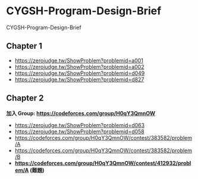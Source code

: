 # CYGSH-Program-Design-Brief
CYGSH-Program-Design-Brief

## Chapter 1

- https://zerojudge.tw/ShowProblem?problemid=a001
- https://zerojudge.tw/ShowProblem?problemid=a002
- https://zerojudge.tw/ShowProblem?problemid=d049
- https://zerojudge.tw/ShowProblem?problemid=d827

## Chapter 2

**加入 Group: https://codeforces.com/group/H0qY3QmnOW**

- https://zerojudge.tw/ShowProblem?problemid=d063
- https://zerojudge.tw/ShowProblem?problemid=d058
- https://codeforces.com/group/H0qY3QmnOW/contest/383582/problem/A
- https://codeforces.com/group/H0qY3QmnOW/contest/383582/problem/B
- **https://codeforces.com/group/H0qY3QmnOW/contest/412932/problem/A (難題)**
